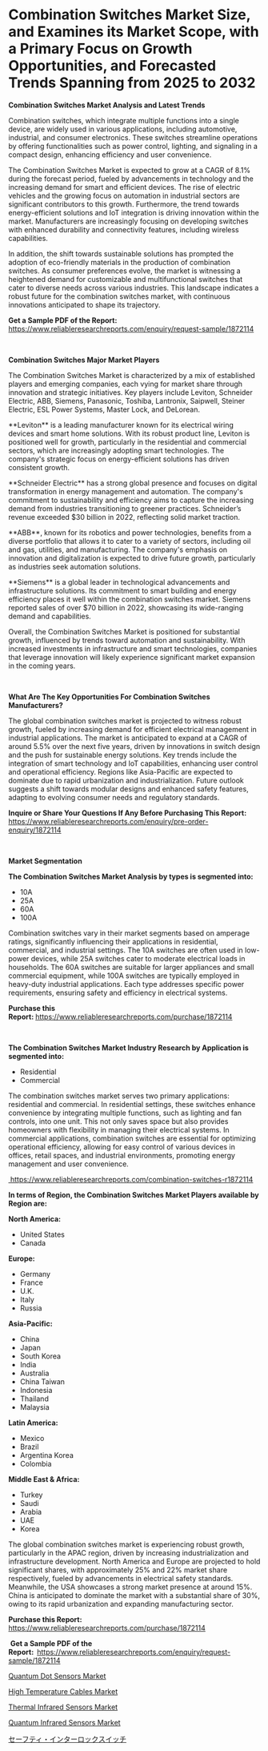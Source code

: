 <p><h1>Combination Switches Market Size, and Examines its Market Scope, with a Primary Focus on Growth Opportunities, and Forecasted Trends Spanning from 2025 to 2032</h1></p><p><strong>Combination Switches Market Analysis and Latest Trends</strong></p>
<p><p>Combination switches, which integrate multiple functions into a single device, are widely used in various applications, including automotive, industrial, and consumer electronics. These switches streamline operations by offering functionalities such as power control, lighting, and signaling in a compact design, enhancing efficiency and user convenience.</p><p>The Combination Switches Market is expected to grow at a CAGR of 8.1% during the forecast period, fueled by advancements in technology and the increasing demand for smart and efficient devices. The rise of electric vehicles and the growing focus on automation in industrial sectors are significant contributors to this growth. Furthermore, the trend towards energy-efficient solutions and IoT integration is driving innovation within the market. Manufacturers are increasingly focusing on developing switches with enhanced durability and connectivity features, including wireless capabilities.</p><p>In addition, the shift towards sustainable solutions has prompted the adoption of eco-friendly materials in the production of combination switches. As consumer preferences evolve, the market is witnessing a heightened demand for customizable and multifunctional switches that cater to diverse needs across various industries. This landscape indicates a robust future for the combination switches market, with continuous innovations anticipated to shape its trajectory.</p></p>
<p><strong>Get a Sample PDF of the Report:&nbsp;</strong> <a href="https://www.reliableresearchreports.com/enquiry/request-sample/1872114?utm_campaign=48&utm_medium=2&utm_source=Github&utm_content=ia&utm_term=06042025&utm_id=combination-switches">https://www.reliableresearchreports.com/enquiry/request-sample/1872114</a></p>
<p>&nbsp;</p>
<p><strong>Combination Switches Major Market Players</strong></p>
<p><p>The Combination Switches Market is characterized by a mix of established players and emerging companies, each vying for market share through innovation and strategic initiatives. Key players include Leviton, Schneider Electric, ABB, Siemens, Panasonic, Toshiba, Lantronix, Saipwell, Steiner Electric, ESL Power Systems, Master Lock, and DeLorean.</p><p>**Leviton** is a leading manufacturer known for its electrical wiring devices and smart home solutions. With its robust product line, Leviton is positioned well for growth, particularly in the residential and commercial sectors, which are increasingly adopting smart technologies. The company's strategic focus on energy-efficient solutions has driven consistent growth.</p><p>**Schneider Electric** has a strong global presence and focuses on digital transformation in energy management and automation. The company's commitment to sustainability and efficiency aims to capture the increasing demand from industries transitioning to greener practices. Schneider’s revenue exceeded $30 billion in 2022, reflecting solid market traction.</p><p>**ABB**, known for its robotics and power technologies, benefits from a diverse portfolio that allows it to cater to a variety of sectors, including oil and gas, utilities, and manufacturing. The company's emphasis on innovation and digitalization is expected to drive future growth, particularly as industries seek automation solutions.</p><p>**Siemens** is a global leader in technological advancements and infrastructure solutions. Its commitment to smart building and energy efficiency places it well within the combination switches market. Siemens reported sales of over $70 billion in 2022, showcasing its wide-ranging demand and capabilities.</p><p>Overall, the Combination Switches Market is positioned for substantial growth, influenced by trends toward automation and sustainability. With increased investments in infrastructure and smart technologies, companies that leverage innovation will likely experience significant market expansion in the coming years.</p></p>
<p>&nbsp;</p>
<p><strong>What Are The Key Opportunities For Combination Switches Manufacturers?</strong></p>
<p><p>The global combination switches market is projected to witness robust growth, fueled by increasing demand for efficient electrical management in industrial applications. The market is anticipated to expand at a CAGR of around 5.5% over the next five years, driven by innovations in switch design and the push for sustainable energy solutions. Key trends include the integration of smart technology and IoT capabilities, enhancing user control and operational efficiency. Regions like Asia-Pacific are expected to dominate due to rapid urbanization and industrialization. Future outlook suggests a shift towards modular designs and enhanced safety features, adapting to evolving consumer needs and regulatory standards.</p></p>
<p><strong>Inquire or Share Your Questions If Any Before Purchasing This Report:</strong> <a href="https://www.reliableresearchreports.com/enquiry/pre-order-enquiry/1872114?utm_campaign=48&utm_medium=2&utm_source=Github&utm_content=ia&utm_term=06042025&utm_id=combination-switches">https://www.reliableresearchreports.com/enquiry/pre-order-enquiry/1872114</a></p>
<p>&nbsp;</p>
<p><strong>Market Segmentation</strong></p>
<p><strong>The Combination Switches Market Analysis by types is segmented into:</strong></p>
<p><ul><li>10A</li><li>25A</li><li>60A</li><li>100A</li></ul></p>
<p><p>Combination switches vary in their market segments based on amperage ratings, significantly influencing their applications in residential, commercial, and industrial settings. The 10A switches are often used in low-power devices, while 25A switches cater to moderate electrical loads in households. The 60A switches are suitable for larger appliances and small commercial equipment, while 100A switches are typically employed in heavy-duty industrial applications. Each type addresses specific power requirements, ensuring safety and efficiency in electrical systems.</p></p>
<p><strong>Purchase this Report:&nbsp;</strong><a href="https://www.reliableresearchreports.com/purchase/1872114?utm_campaign=48&utm_medium=2&utm_source=Github&utm_content=ia&utm_term=06042025&utm_id=combination-switches">https://www.reliableresearchreports.com/purchase/1872114</a></p>
<p>&nbsp;</p>
<p><strong>The Combination Switches Market Industry Research by Application is segmented into:</strong></p>
<p><ul><li>Residential</li><li>Commercial</li></ul></p>
<p><p>The combination switches market serves two primary applications: residential and commercial. In residential settings, these switches enhance convenience by integrating multiple functions, such as lighting and fan controls, into one unit. This not only saves space but also provides homeowners with flexibility in managing their electrical systems. In commercial applications, combination switches are essential for optimizing operational efficiency, allowing for easy control of various devices in offices, retail spaces, and industrial environments, promoting energy management and user convenience.</p></p>
<p><a href="https://www.reliableresearchreports.com/combination-switches-r1872114?utm_campaign=48&utm_medium=2&utm_source=Github&utm_content=ia&utm_term=06042025&utm_id=combination-switches">&nbsp;https://www.reliableresearchreports.com/combination-switches-r1872114</a></p>
<p><strong>In terms of Region, the Combination Switches Market Players available by Region are:</strong></p>
<p>
    <p> <strong> North America: </strong>
        <ul>
            <li>United States</li>
            <li>Canada</li>
        </ul>
        </p> 
    <p> <strong> Europe: </strong>
        <ul>
            <li>Germany</li>
            <li>France</li>
            <li>U.K.</li>
            <li>Italy</li>
            <li>Russia</li>
        </ul>
        </p> 
    <p> <strong> Asia-Pacific: </strong>
        <ul>
            <li>China</li>
            <li>Japan</li>
            <li>South Korea</li>
            <li>India</li>
            <li>Australia</li>
            <li>China Taiwan</li>
            <li>Indonesia</li>
            <li>Thailand</li>
            <li>Malaysia</li>
        </ul>
        </p> 
    <p> <strong> Latin America: </strong>
        <ul>
            <li>Mexico</li>
            <li>Brazil</li>
            <li>Argentina Korea</li>
            <li>Colombia</li>
        </ul>
        </p> 
    <p> <strong> Middle East & Africa: </strong>
        <ul>
            <li>Turkey</li>
            <li>Saudi</li>
            <li>Arabia</li>
            <li>UAE</li>
            <li>Korea</li>
        </ul>
    </p>
    </p>
<p><p>The global combination switches market is experiencing robust growth, particularly in the APAC region, driven by increasing industrialization and infrastructure development. North America and Europe are projected to hold significant shares, with approximately 25% and 22% market share respectively, fueled by advancements in electrical safety standards. Meanwhile, the USA showcases a strong market presence at around 15%. China is anticipated to dominate the market with a substantial share of 30%, owing to its rapid urbanization and expanding manufacturing sector.</p></p>
<p><strong>Purchase this Report: </strong><a href="https://www.reliableresearchreports.com/purchase/1872114?utm_campaign=48&utm_medium=2&utm_source=Github&utm_content=ia&utm_term=06042025&utm_id=combination-switches">https://www.reliableresearchreports.com/purchase/1872114</a></p>
<p>&nbsp;<strong>Get a Sample PDF of the Report:&nbsp;&nbsp;</strong><a href="https://www.reliableresearchreports.com/enquiry/request-sample/1872114?utm_campaign=48&utm_medium=2&utm_source=Github&utm_content=ia&utm_term=06042025&utm_id=combination-switches">https://www.reliableresearchreports.com/enquiry/request-sample/1872114</a></p>
<p><strong></strong></p>
<p><p><a href="https://github.com/kaforarvero/Market-Research-Report-List-1/blob/main/quantum-dot-sensors-market.md?utm_campaign=48&utm_medium=2&utm_source=Github&utm_content=ia&utm_term=06042025&utm_id=combination-switches">Quantum Dot Sensors Market</a></p><p><a href="https://github.com/djihencygnel74/Market-Research-Report-List-1/blob/main/high-temperature-cables-market.md?utm_campaign=48&utm_medium=2&utm_source=Github&utm_content=ia&utm_term=06042025&utm_id=combination-switches">High Temperature Cables Market</a></p><p><a href="https://github.com/variothonia/Market-Research-Report-List-1/blob/main/thermal-infrared-sensors-market.md?utm_campaign=48&utm_medium=2&utm_source=Github&utm_content=ia&utm_term=06042025&utm_id=combination-switches">Thermal Infrared Sensors Market</a></p><p><a href="https://github.com/berkemiars2j/Market-Research-Report-List-1/blob/main/quantum-infrared-sensors-market.md?utm_campaign=48&utm_medium=2&utm_source=Github&utm_content=ia&utm_term=06042025&utm_id=combination-switches">Quantum Infrared Sensors Market</a></p><p><a href="https://github.com/lababdou/Market-Research-Report-List-7/blob/main/189581152094.md?utm_campaign=48&utm_medium=2&utm_source=Github&utm_content=ia&utm_term=06042025&utm_id=combination-switches">セーフティ・インターロックスイッチ</a></p></p>